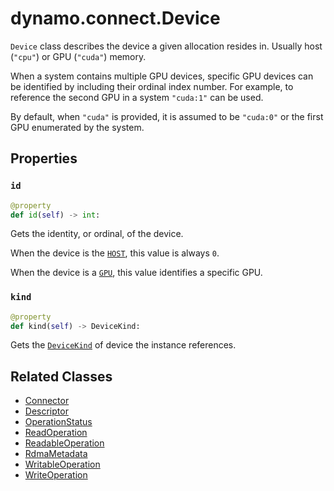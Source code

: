 <!--
SPDX-FileCopyrightText: Copyright (c) 2025 NVIDIA CORPORATION & AFFILIATES. All rights reserved.
SPDX-License-Identifier: Apache-2.0

Licensed under the Apache License, Version 2.0 (the "License");
you may not use this file except in compliance with the License.
You may obtain a copy of the License at

http://www.apache.org/licenses/LICENSE-2.0

Unless required by applicable law or agreed to in writing, software
distributed under the License is distributed on an "AS IS" BASIS,
WITHOUT WARRANTIES OR CONDITIONS OF ANY KIND, either express or implied.
See the License for the specific language governing permissions and
limitations under the License.
-->

# dynamo.connect.Device

`Device` class describes the device a given allocation resides in.
Usually host (`"cpu"`) or GPU (`"cuda"`) memory.

When a system contains multiple GPU devices, specific GPU devices can be identified by including their ordinal index number.
For example, to reference the second GPU in a system `"cuda:1"` can be used.

By default, when `"cuda"` is provided, it is assumed to be `"cuda:0"` or the first GPU enumerated by the system.


## Properties

### `id`

```python
@property
def id(self) -> int:
```

Gets the identity, or ordinal, of the device.

When the device is the [`HOST`](device_kind.md#host), this value is always `0`.

When the device is a [`GPU`](device_kind.md#cuda), this value identifies a specific GPU.

### `kind`

```python
@property
def kind(self) -> DeviceKind:
```

Gets the [`DeviceKind`](device_kind.md) of device the instance references.


## Related Classes

  - [Connector](connector.md)
  - [Descriptor](descriptor.md)
  - [OperationStatus](operation_status.md)
  - [ReadOperation](read_operation.md)
  - [ReadableOperation](readable_operation.md)
  - [RdmaMetadata](rdma_metadata.md)
  - [WritableOperation](writable_operation.md)
  - [WriteOperation](write_operation.md)
